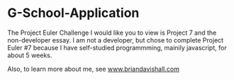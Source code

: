 G-School-Application
====================

The Project Euler Challenge I would like you to view is Project 7 and the non-developer essay.  I am not a developer, 
but chose to complete Project Euler #7 because I have self-studied programmming, mainily javascript, for about 5 weeks.    

Also, to learn more about me, see www.briandavishall.com

